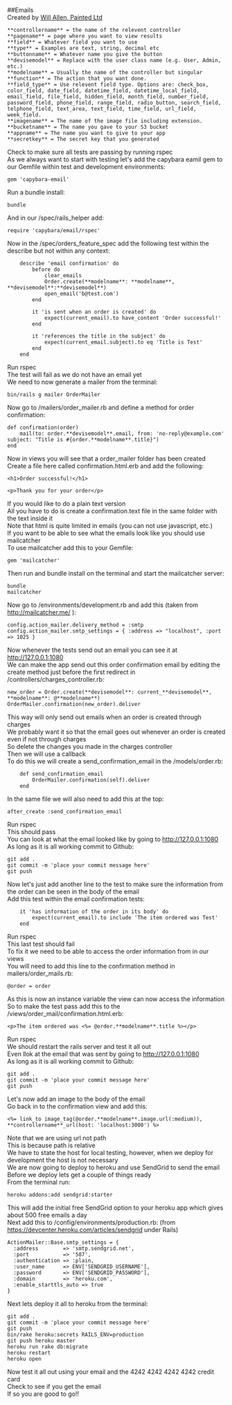 ##Emails<br>
Created by [Will Allen, Painted Ltd]
<br>
```
**controllername** = the name of the relevent controller
**pagename** = page where you want to view results
**field** = Whatever field you want to use
**type** = Examples are text, string, decimal etc
**buttonname** = Whatever name you give the button
**devisemodel** = Replace with the user class name (e.g. User, Admin, etc.)
**modelname** = Usually the name of the controller but singular
**function** = The action that you want done.
**field_type** = Use relevent field type. Options are: check_box, color_field, date_field, datetime_field, datetime_local_field, email_field, file_field, hidden_field, month_field, number_field, password_field, phone_field, range_field, radio_button, search_field, telphone_field, text_area, text_field, time_field, url_field, week_field.
**imagename** = The name of the image file including extension.
**bucketname** = The name you gave to your S3 bucket
**appname** = The name you want to give to your app
**secretkey** = The secret key that you generated 
```
Check to make sure all tests are passing by running rspec<br>
As we always want to start with testing let's add the capybara eamil gem to our Gemfile within test and development environments:<br>
```
gem 'capybara-email'
```
Run a bundle install:<br>
```
bundle
```
And in our /spec/rails_helper add:<br>
```
require 'capybara/email/rspec'
```
Now in the /spec/orders_feature_spec add the following test within the describe but not within any context:<br>
```
	describe 'email confirmation' do 
		before do 
			clear_emails
			Order.create(**modelname**: **modelname**, **devisemodel**:**devisemodel**)
			open_email('b@test.com')
		end

		it 'is sent when an order is created' do
			expect(current_email).to have_content 'Order successful!'
		end

		it 'references the title in the subject' do 
			expect(current_email.subject).to eq 'Title is Test'
		end
	end
```
Run rspec<br>
The test will fail as we do not have an email yet<br>
We need to now generate a mailer from the terminal:<br>
```
bin/rails g mailer OrderMailer
```
Now go to /mailers/order_mailer.rb and define a method for order confirmation:<br>
```
def confirmation(order)
	mail(to: order.**devisemodel**.email, from: 'no-reply@example.com' subject: "Title is #{order.**modelname**.title}")
end
```
Now in views you will see that a order_mailer folder has been created<br>
Create a file here called confirmation.html.erb and add the following:<br>
```
<h1>Order successful!</h1>

<p>Thank you for your order</p>

```
If you would like to do a plain text version<br>
All you have to do is create a confirmation.text file in the same folder with the text inside it<br>
Note that html is quite limited in emails (you can not use javascript, etc.)<br>
If you want to be able to see what the emails look like you should use mailcatcher<br>
To use mailcatcher add this to your Gemfile:<br>
```
gem 'mailcatcher'
```
Then run and bundle install on the terminal and start the mailcatcher server:<br>
```
bundle
mailcatcher
```
Now go to /environments/development.rb and add this (taken from http://mailcatcher.me/ ):<br>
```
config.action_mailer.delivery_method = :smtp
config.action_mailer.smtp_settings = { :address => "localhost", :port => 1025 }
```
Now whenever the tests send out an email you can see it at http://127.0.0.1:1080<br>
We can make the app send out this order confirmation email by editing the create method just before the first redirect in /controllers/charges_controller.rb:
```
new_order = Order.create(**devisemodel**: current_**devisemodel**, **modelname**: @**modelname**)
OrderMailer.confirmation(new_order).deliver
```
This way will only send out emails when an order is created through charges<br>
We probably want it so that the email goes out whenever an order is created even if not through charges<br>
So delete the changes you made in the charges controller<br>
Then we will use a callback<br>
To do this we will create a send_confirmation_email in the /models/order.rb:<br>
```
	def send_confirmation_email
		OrderMailer.confirmation(self).deliver
	end
```
In the same file we will also need to add this at the top:<br>
```
after_create :send_confirmation_email
```
Run rspec<br>
This should pass<br>
You can look at what the email looked like by going to http://127.0.0.1:1080<br>
As long as it is all working commit to Github:<br>
```
git add .
git commit -m 'place your commit message here'
git push
```
Now let's just add another line to the test to make sure the information from the order can be seen in the body of the email<br>
Add this test within the email confirmation tests:<br>
```
	it 'has information of the order in its body' do
		expect(current_email).to include 'The item ordered was Test'
	end
```
Run rspec<br>
This last test should fail<br>
To fix it we need to be able to access the order information from in our views<br>
You will need to add this line to the confirmation method in mailers/order_mails.rb:<br>
```
@order = order
```
As this is now an instance variable the view can now access the information<br>
So to make the test pass add this to the /views/order_mail/confirmation.html.erb:<br>
```
<p>The item ordered was <%= @order.**modelname**.title %></p>
```
Run rspec<br>
We should restart the rails server and test it all out<br>
Even llok at the email that was sent by going to http://127.0.0.1:1080<br>
As long as it is all working commit to Github:<br>
```
git add .
git commit -m 'place your commit message here'
git push
```
Let's now add an image to the body of the email<br>
Go back in to the confirmation view and add this:<br>
```
<%= link_to image_tag(@order.**modelname**.image.url(:medium)), **controllername**_url(host: 'localhost:3000') %>
```
Note that we are using url not path<br>
This is because path is relative<br>
We have to state the host for local testing, however, when we deploy for development the host is not necessary<br>
We are now going to deploy to heroku and use SendGrid to send the email<br>
Before we deploy lets get a couple of things ready<br>
From the terminal run:<br>
```
heroku addons:add sendgrid:starter
```
This will add the initial free SendGrid option to your heroku app which gives about 500 free emails a day<br>
Next add this to /config/environments/production.rb: (from https://devcenter.heroku.com/articles/sendgrid under Rails)<br>
```
ActionMailer::Base.smtp_settings = {
  :address        => 'smtp.sendgrid.net',
  :port           => '587',
  :authentication => :plain,
  :user_name      => ENV['SENDGRID_USERNAME'],
  :password       => ENV['SENDGRID_PASSWORD'],
  :domain         => 'heroku.com',
  :enable_starttls_auto => true
}
```
Next lets deploy it all to heroku from the terminal:<br>
```
git add .
git commit -m 'place your commit message here'
git push
bin/rake heroku:secrets RAILS_ENV=production
git push heroku master
heroku run rake db:migrate
heroku restart
heroku open
```
Now test it all out using your email and the 4242 4242 4242 4242 credit card<br>
Check to see if you get the email<br>
If so you are good to go!!




[Will Allen, Painted Ltd]:https://github.com/painted
